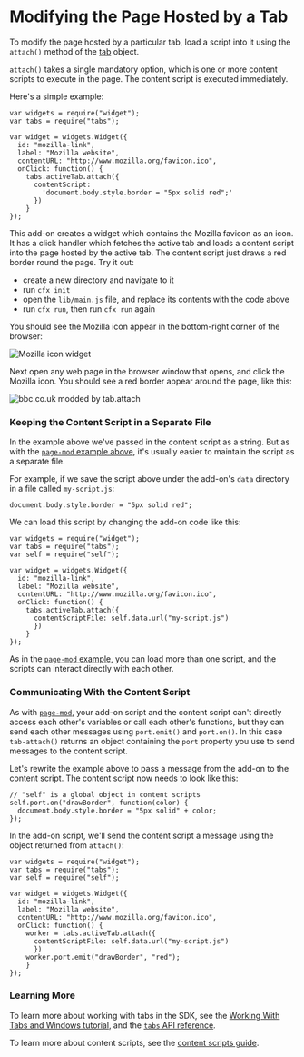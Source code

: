 
# Modifying the Page Hosted by a Tab #

To modify the page hosted by a particular tab, load a script into it
using the `attach()` method of the
[tab](packages/addon-kit/docs/tabs.html) object.

`attach()` takes a single mandatory option, which is one or more content
scripts to execute in the page. The content script is executed immediately.

Here's a simple example:

    var widgets = require("widget");
    var tabs = require("tabs");

    var widget = widgets.Widget({
      id: "mozilla-link",
      label: "Mozilla website",
      contentURL: "http://www.mozilla.org/favicon.ico",
      onClick: function() {
        tabs.activeTab.attach({
          contentScript:
            'document.body.style.border = "5px solid red";'
          })
        }
    });

This add-on creates a widget which contains the Mozilla favicon as an icon.
It has a click handler which fetches the active tab and loads a content
script into the page hosted by the active tab. The content script just draws
a red border round the page. Try it out:

* create a new directory and navigate to it
* run `cfx init`
* open the `lib/main.js` file, and replace its contents with the code above
* run `cfx run`, then run `cfx run` again

You should see the Mozilla icon appear in the bottom-right corner of the
browser:

<img class="image-center" src="static-files/media/screenshots/widget-mozilla.png"
alt="Mozilla icon widget" />

Next open any web page in the browser window that opens, and click the
Mozilla icon. You should see a red border appear around the page, like this:

<img class="image-center" src="static-files/media/screenshots/tabattach-bbc.png"
alt="bbc.co.uk modded by tab.attach" />

### Keeping the Content Script in a Separate File ###

In the example above we've passed in the content script as a string. But
as with the
[`page-mod` example above](dev-guide/addon-development/tutorials/modifying-web-pages.html#page-mod),
it's usually easier to maintain the script as a separate file.

For example, if we save the script above under the add-on's `data` directory
in a file called `my-script.js`:

    document.body.style.border = "5px solid red";

We can load this script by changing the add-on code like this:

    var widgets = require("widget");
    var tabs = require("tabs");
    var self = require("self");

    var widget = widgets.Widget({
      id: "mozilla-link",
      label: "Mozilla website",
      contentURL: "http://www.mozilla.org/favicon.ico",
      onClick: function() {
        tabs.activeTab.attach({
          contentScriptFile: self.data.url("my-script.js")
          })
        }
    });

As in the
[`page-mod` example](dev-guide/addon-development/tutorials/modifying-web-pages.html#page-mod),
you can load more than one script, and the scripts can interact
directly with each other.

### Communicating With the Content Script ###

As with
[`page-mod`](dev-guide/addon-development/tutorials/modifying-web-pages.html#page-mod),
your add-on script and the content script can't directly
access each other's variables or call each other's functions, but they
can send each other messages using `port.emit()` and
`port.on()`. In this case `tab-attach()` returns an object containing the
`port` property you use to send messages to the content script.

Let's rewrite the example above to pass a message from the add-on to
the content script. The content script now needs to look like this:

    // "self" is a global object in content scripts
    self.port.on("drawBorder", function(color) {
      document.body.style.border = "5px solid" + color;
    });

In the add-on script, we'll send the content script a message using the
object returned from `attach()`:

    var widgets = require("widget");
    var tabs = require("tabs");
    var self = require("self");

    var widget = widgets.Widget({
      id: "mozilla-link",
      label: "Mozilla website",
      contentURL: "http://www.mozilla.org/favicon.ico",
      onClick: function() {
        worker = tabs.activeTab.attach({
          contentScriptFile: self.data.url("my-script.js")
          })
        worker.port.emit("drawBorder", "red");
        }
    });

### Learning More ###

To learn more about working with tabs in the SDK, see the
[Working With Tabs and Windows tutorial](dev-guide/addon-development/tutorials/tabs-and-windows.html),
and the [`tabs` API reference](packages/addon-kit/docs/tabs.html).

To learn more about content scripts, see the
[content scripts guide](dev-guide/addon-development/web-content.html).